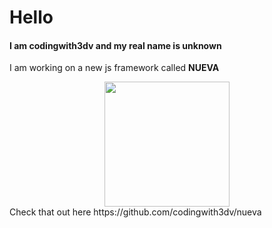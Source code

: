 # Hello
####  I am codingwith3dv and my real name is unknown
I am working on a new js framework called **NUEVA**

<div align="center">
  <img src="https://github.com/codingwith3dv/nueva/blob/master/assets/nueva_new.png" width="200" height="200"></img>
</div>
Check that out here https://github.com/codingwith3dv/nueva

<!--
**codingwith3dv/codingwith3dv** is a ✨ _special_ ✨ repository because its `README.md` (this file) appears on your GitHub profile.

Here are some ideas to get you started:

- 🔭 I’m currently working on ...
- 🌱 I’m currently learning ...
- 👯 I’m looking to collaborate on ...
- 🤔 I’m looking for help with ...
- 💬 Ask me about ...
- 📫 How to reach me: ...
- 😄 Pronouns: ...
- ⚡ Fun fact: ...

-->
